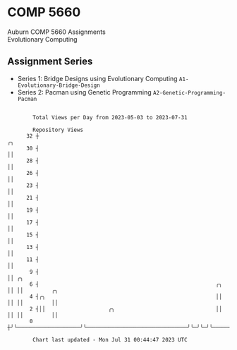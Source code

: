 # COMP 5660
Auburn COMP 5660 Assignments  
Evolutionary Computing

## Assignment Series
- Series 1: Bridge Designs using Evolutionary Computing `A1-Evolutionary-Bridge-Design`
- Series 2: Pacman using Genetic Programming `A2-Genetic-Programming-Pacman`

```

        Total Views per Day from 2023-05-03 to 2023-07-31

        Repository Views
      32 ┼                                                           ╭╮
      30 ┤                                                           ││
      28 ┤                                                           ││
      26 ┤                                                           ││
      23 ┤                                                           ││
      21 ┤                                                           ││
      19 ┤                                                           ││
      17 ┤                                                           ││
      15 ┤                                                           ││
      13 ┤                                                           ││
      11 ┤                                                           ││
       9 ┤                                                           ││ ╭╮
       6 ┤                                                        ╭╮ ││ ││         ╭╮
       4 ┤╭╮                                                      ││ ││ ││         ││
       2 ┤││                    ╭╮                                ││ ││ ││         ││
       0 ┼╯╰────────────────────╯╰────────────────────────────────╯╰─╯╰─╯╰─────────╯╰──────────────

        Chart last updated - Mon Jul 31 00:44:47 2023 UTC
        
```

